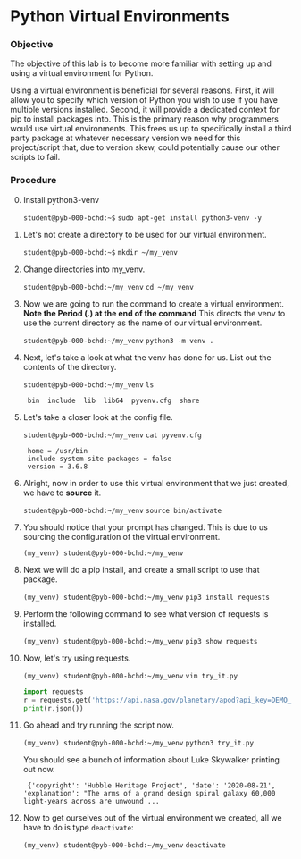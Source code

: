 # Python Virtual Environments

### Objective

The objective of this lab is to become more familiar with setting up and using a virtual environment for Python.

Using a virtual environment is beneficial for several reasons. First, it will allow you to specify which version of Python you wish to use if you have multiple versions installed. Second, it will provide a dedicated context for pip to install packages into. This is the primary reason why programmers would use virtual environments. This frees us up to specifically install a third party package at whatever necessary version we need for this project/script that, due to version skew, could potentially cause our other scripts to fail.

### Procedure

0. Install python3-venv

    `student@pyb-000-bchd:~$` `sudo apt-get install python3-venv -y`

0. Let's not create a directory to be used for our virtual environment.

    `student@pyb-000-bchd:~$` `mkdir ~/my_venv`

0. Change directories into my_venv.

    `student@pyb-000-bchd:~/my_venv` `cd ~/my_venv`

0. Now we are going to run the command to create a virtual environment. **Note the Period (.) at the end of the command** This directs the venv to use the current directory as the name of our virtual environment.

    `student@pyb-000-bchd:~/my_venv` `python3 -m venv .`

0. Next, let's take a look at what the venv has done for us. List out the contents of the directory.

    `student@pyb-000-bchd:~/my_venv` `ls`

        bin  include  lib  lib64  pyvenv.cfg  share

0. Let's take a closer look at the config file.

    `student@pyb-000-bchd:~/my_venv` `cat pyvenv.cfg`

        home = /usr/bin
        include-system-site-packages = false
        version = 3.6.8

0. Alright, now in order to use this virtual environment that we just created, we have to **source** it.

    `student@pyb-000-bchd:~/my_venv` `source bin/activate`

0. You should notice that your prompt has changed. This is due to us sourcing the configuration of the virtual environment.

    `(my_venv) student@pyb-000-bchd:~/my_venv`

0. Next we will do a pip install, and create a small script to use that package.

    `(my_venv) student@pyb-000-bchd:~/my_venv` `pip3 install requests`

0. Perform the following command to see what version of requests is installed.

    `(my_venv) student@pyb-000-bchd:~/my_venv` `pip3 show requests`

0. Now, let's try using requests.

    `(my_venv) student@pyb-000-bchd:~/my_venv` `vim try_it.py`

    ```python
    import requests
    r = requests.get('https://api.nasa.gov/planetary/apod?api_key=DEMO_KEY')
    print(r.json())
    ```
    
0. Go ahead and try running the script now.

    `(my_venv) student@pyb-000-bchd:~/my_venv` `python3 try_it.py`

    You should see a bunch of information about Luke Skywalker printing out now.

        {'copyright': 'Hubble Heritage Project', 'date': '2020-08-21', 'explanation': "The arms of a grand design spiral galaxy 60,000 light-years across are unwound ...

0. Now to get ourselves out of the virtual environment we created, all we have to do is type `deactivate`:

     `(my_venv) student@pyb-000-bchd:~/my_venv` `deactivate`
